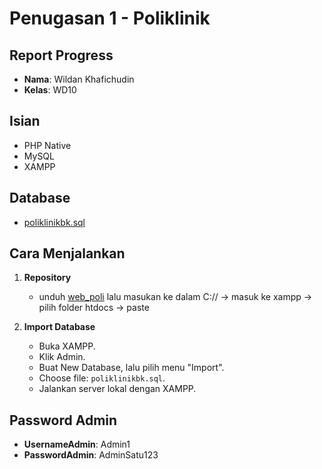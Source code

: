 # Penugasan 1 - Poliklinik

## Report Progress
- **Nama**: Wildan Khafichudin
- **Kelas**: WD10

## Isian
- PHP Native
- MySQL
- XAMPP

## Database
- [poliklinikbk.sql](#)

## Cara Menjalankan
1. **Repository**
   - unduh [web_poli](#) lalu masukan ke dalam C:// -> masuk ke xampp -> pilih folder htdocs -> paste

2. **Import Database**
   - Buka XAMPP.
   - Klik Admin.
   - Buat New Database, lalu pilih menu "Import".
   - Choose file: `poliklinikbk.sql`.
   - Jalankan server lokal dengan XAMPP.

## Password Admin
- **UsernameAdmin**: Admin1
- **PasswordAdmin**: AdminSatu123

